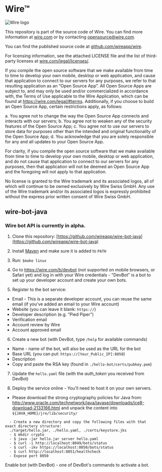 # Wire™

![Wire logo](https://github.com/wireapp/wire/blob/master/assets/logo.png?raw=true)

This repository is part of the source code of Wire. You can find more information at [wire.com](https://wire.com) or by contacting opensource@wire.com.

You can find the published source code at [github.com/wireapp/wire](https://github.com/wireapp/wire).

For licensing information, see the attached LICENSE file and the list of third-party licenses at [wire.com/legal/licenses/](https://wire.com/legal/licenses/).

If you compile the open source software that we make available from time to time to develop your own mobile, desktop or web application, and cause that application to connect to our servers for any purposes, we refer to that resulting application as an “Open Source App”.  All Open Source Apps are subject to, and may only be used and/or commercialized in accordance with, the Terms of Use applicable to the Wire Application, which can be found at https://wire.com/legal/#terms.  Additionally, if you choose to build an Open Source App, certain restrictions apply, as follows:

a. You agree not to change the way the Open Source App connects and interacts with our servers; b. You agree not to weaken any of the security features of the Open Source App; c. You agree not to use our servers to store data for purposes other than the intended and original functionality of the Open Source App; d. You acknowledge that you are solely responsible for any and all updates to your Open Source App.

For clarity, if you compile the open source software that we make available from time to time to develop your own mobile, desktop or web application, and do not cause that application to connect to our servers for any purposes, then that application will not be deemed an Open Source App and the foregoing will not apply to that application.

No license is granted to the Wire trademark and its associated logos, all of which will continue to be owned exclusively by Wire Swiss GmbH. Any use of the Wire trademark and/or its associated logos is expressly prohibited without the express prior written consent of Wire Swiss GmbH.

## wire-bot-java

### Wire bot API is currently in alpha.

1. Clone this repository: [https://github.com/wireapp/wire-bot-java](https://github.com/wireapp/wire-bot-java)

2. Install [Maven](http://maven.apache.org/install.html) and make sure it is added to `PATH`

3. Run: `$make linux`

4. Go to https://wire.com/b/devbot (not supported on mobile browsers, or Safari yet) and log in with your Wire credentials - "DevBot" is a bot to set up your developer account and create your own bots.

5. Register to the bot service:
  - Email - This is a separate developer account, you can reuse the same email (if you've added an email to your Wire account)
  - Website (you can leave it blank: `https://`)
  - Developer description (e.g. “Pied Piper”)
  - Verification email
  - Account review by Wire
  - Account approved email

6. Create a new bot (with DevBot, type `/help` for available commands)
  - Name - name of the bot, will also be used as the URL for the bot
  - Base URL (you can put: `https://[Your_Public_IP]:8050`)
  - Description
  - Copy and paste the RSA key (found in `./hello-bot/certs/pubkey.pem`)

7. Update the `hello.yaml` file (with the *auth_token* you received from DevBot)

8. Deploy the service online - You'll need to host it on your own servers.
  - Please download the strong cryptography policies for Java from:
	  http://www.oracle.com/technetwork/java/javase/downloads/jce8-download-2133166.html
    and unpack the content into `${JAVA_HOME}/jre/lib/security/`
```
  - Create a new directory and copy the following files with that exact directory structure:
  ./target/hello.jar, ./hello.yaml, ./certs/keystore.jks
  - $ mkdir crypto
  - $ java -jar hello.jar server hello.yaml
  - $ curl -i http://localhost:8049/bots/status
  - $ curl -ikv https://localhost:8050/bots/status
  - $ curl http://localhost:8051/healthcheck
  - Expose port 8050
```

Enable bot (with DevBot) - one of DevBot's commands to activate a bot.
